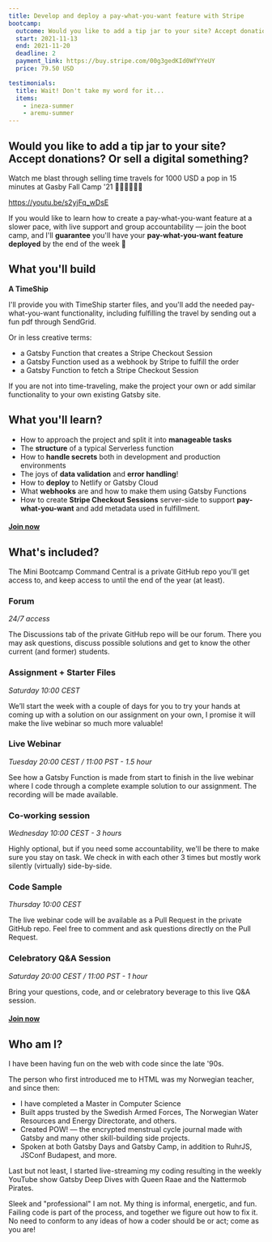 ```yaml
---
title: Develop and deploy a pay-what-you-want feature with Stripe
bootcamp:
  outcome: Would you like to add a tip jar to your site? Accept donations? Or sell a digital something?
  start: 2021-11-13
  end: 2021-11-20
  deadline: 2
  payment_link: https://buy.stripe.com/00g3gedKId0WfYYeUY
  price: 79.50 USD

testimonials:
  title: Wait! Don't take my word for it...
  items:
    - ineza-summer
    - aremu-summer
---
```


## Would you like to add a tip jar to your site? Accept donations? Or sell a digital something?

Watch me blast through selling time travels for 1000 USD a pop in 15 minutes at Gasby Fall Camp&nbsp;'21&nbsp;🏃‍♀️🏃‍♀️🏃‍♀️

https://youtu.be/s2yjFq_wDsE

If you would like to learn how to create a pay-what-you-want feature at a slower pace, with live support and group accountability — join the boot camp, and I'll **guarantee** you'll have your **pay-what-you-want feature deployed** by the end of the week 💪

## What you'll build

**A TimeShip**

I'll provide you with TimeShip starter files, and you'll add the needed pay-what-you-want functionality, including fulfilling the travel by sending out a fun pdf through SendGrid.

Or in less creative terms:

- a Gatsby Function that creates a Stripe Checkout Session
- a Gatsby Function used as a webhook by Stripe to fulfill the order
- a Gatsby Function to fetch a Stripe Checkout Session

If you are not into time-traveling, make the project your own or add similar functionality to your own existing Gatsby site.

## What you'll learn?

- How to approach the project and split it into **manageable tasks**
- The **structure** of a typical Serverless function
- How to **handle secrets** both in development and production environments
- The joys of **data validation** and **error handling**!
- How to **deploy** to Netlify or Gatsby Cloud
- What **webhooks** are and how to make them using Gatsby Functions
- How to create **Stripe Checkout Sessions** server-side to support **pay-what-you-want** and add metadata used in fulfillment.

#### [Join now](#join)

## What's included?

The Mini Bootcamp Command Central is a private GitHub repo you'll get access to, and keep access to until the end of the year (at least).

### Forum

_24/7 access_

The Discussions tab of the private GitHub repo will be our forum. There you may ask questions, discuss possible solutions and get to know the other current (and former) students.

### Assignment + Starter Files

_Saturday 10:00 CEST_

We’ll start the week with a couple of days for you to try your hands at coming up with a solution on our assignment on your own, I promise it will make the live webinar so much more valuable!

### Live Webinar

_Tuesday 20:00 CEST / 11:00 PST - 1.5 hour_

See how a Gatsby Function is made from start to finish in the live webinar where I code through a complete example solution to our assignment. The recording will be made available.

### Co-working session

_Wednesday 10:00 CEST - 3 hours_

Highly optional, but if you need some accountability, we'll be there to make sure you stay on task. We check in with each other 3 times but mostly work silently (virtually) side-by-side.

### Code Sample

_Thursday 10:00 CEST_

The live webinar code will be available as a Pull Request in the private GitHub repo. Feel free to comment and ask questions directly on the Pull Request.

### Celebratory Q&A Session

_Saturday 20:00 CEST / 11:00 PST - 1 hour_

Bring your questions, code, and or celebratory beverage to this live Q&A session.

#### [Join now](#join)

## Who am I?

I have been having fun on the web with code since the late '90s.

The person who first introduced me to HTML was my Norwegian teacher, and since then:

- I have completed a Master in Computer Science
- Built apps trusted by the Swedish Armed Forces, The Norwegian Water Resources and Energy Directorate, and others.
- Created POW! — the encrypted menstrual cycle journal made with Gatsby and many other skill-building side projects.
- Spoken at both Gatsby Days and Gatsby Camp, in addition to RuhrJS, JSConf Budapest, and more.

Last but not least, I started live-streaming my coding resulting in the weekly YouTube show Gatsby Deep Dives with Queen Raae and the Nattermob Pirates.

Sleek and "professional" I am not. My thing is informal, energetic, and fun. Failing code is part of the process, and together we figure out how to fix it. No need to conform to any ideas of how a coder should be or act; come as you are!
